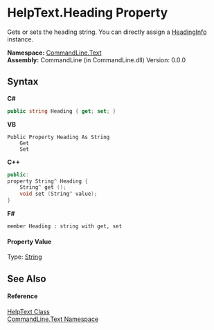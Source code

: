 # HelpText.Heading Property 
 

Gets or sets the heading string. You can directly assign a <a href="T_CommandLine_Text_HeadingInfo">HeadingInfo</a> instance.

**Namespace:**&nbsp;<a href="N_CommandLine_Text">CommandLine.Text</a><br />**Assembly:**&nbsp;CommandLine (in CommandLine.dll) Version: 0.0.0

## Syntax

**C#**<br />
``` C#
public string Heading { get; set; }
```

**VB**<br />
``` VB
Public Property Heading As String
	Get
	Set
```

**C++**<br />
``` C++
public:
property String^ Heading {
	String^ get ();
	void set (String^ value);
}
```

**F#**<br />
``` F#
member Heading : string with get, set

```


#### Property Value
Type: <a href="https://docs.microsoft.com/dotnet/api/system.string" target="_blank">String</a>

## See Also


#### Reference
<a href="T_CommandLine_Text_HelpText">HelpText Class</a><br /><a href="N_CommandLine_Text">CommandLine.Text Namespace</a><br />